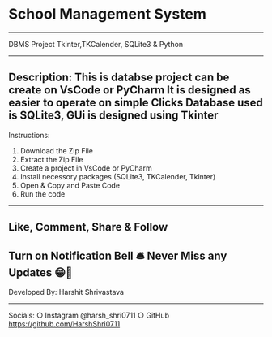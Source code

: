 # School Management System
---------------------------------
DBMS Project
Tkinter,TKCalender, SQLite3 & Python

---------------------------------
Description: 
This is databse project can be create on VsCode or PyCharm
It is designed as easier to operate on simple Clicks
Database used is SQLite3, GUi is designed using Tkinter
---------------------------------
Instructions:
1. Download the Zip File
2. Extract the Zip File
3. Create a project in VsCode or PyCharm
4. Install necessory packages (SQLite3, TKCalender, Tkinter) 
5. Open & Copy and Paste Code
5. Run the code 

---------------------------------
Like, Comment, Share & Follow 
---------------------------------
Turn on Notification Bell 🛎 
Never Miss any Updates 😁🙏
---------------------------------
Developed By:
Harshit Shrivastava

---------------------------------
Socials: 
○ Instagram @harsh_shri0711
○ GitHub https://github.com/HarshShri0711
